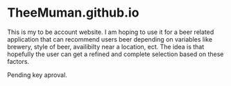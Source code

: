 # TheeMuman.github.io

This is my to be account website. I am hoping to use it for a beer related application that can recommend users beer depending on variables like brewery, style of beer, availibilty near a location, ect. The idea is that hopefully the user can get a refined and complete selection based on these factors.

Pending key aproval.
